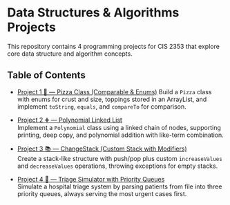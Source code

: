 # Data Structures & Algorithms Projects

This repository contains 4 programming projects for CIS 2353 that explore core data structure and algorithm concepts.

## Table of Contents

- [Project 1 🍕 — Pizza Class (Comparable & Enums)](./Project%201/Proj1/README.md) 
  Build a `Pizza` class with enums for crust and size, toppings stored in an ArrayList, and implement `toString`, `equals`, and `compareTo` for comparison.

- [Project 2 ➕ — Polynomial Linked List](./Project%202/proj2/README.md)  
  Implement a `Polynomial` class using a linked chain of nodes, supporting printing, deep copy, and polynomial addition with like-term combination.

- [Project 3 📚 — ChangeStack (Custom Stack with Modifiers)](./Project%203/README.md)  
  Create a stack-like structure with push/pop plus custom `increaseValues` and `decreaseValues` operations, throwing exceptions for empty stacks.

- [Project 4 🏥 — Triage Simulator with Priority Queues](./Project%204/proj4/README.md)  
  Simulate a hospital triage system by parsing patients from file into three priority queues, always serving the most urgent cases first.
